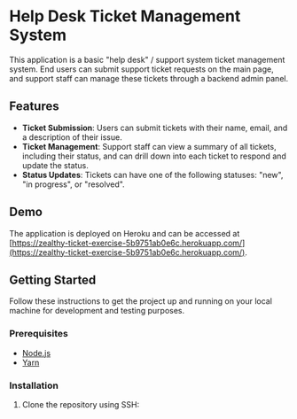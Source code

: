 # Help Desk Ticket Management System

This application is a basic "help desk" / support system ticket management system. End users can submit support ticket requests on the main page, and support staff can manage these tickets through a backend admin panel.

## Features

- **Ticket Submission**: Users can submit tickets with their name, email, and a description of their issue.
- **Ticket Management**: Support staff can view a summary of all tickets, including their status, and can drill down into each ticket to respond and update the status.
- **Status Updates**: Tickets can have one of the following statuses: "new", "in progress", or "resolved".

## Demo

The application is deployed on Heroku and can be accessed at [https://zealthy-ticket-exercise-5b9751ab0e6c.herokuapp.com/](https://zealthy-ticket-exercise-5b9751ab0e6c.herokuapp.com/).

## Getting Started

Follow these instructions to get the project up and running on your local machine for development and testing purposes.

### Prerequisites

- [Node.js](https://nodejs.org/)
- [Yarn](https://yarnpkg.com/)

### Installation

1. Clone the repository using SSH:

